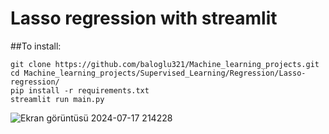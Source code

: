# Lasso regression with streamlit

##To install:

    git clone https://github.com/baloglu321/Machine_learning_projects.git
    cd Machine_learning_projects/Supervised_Learning/Regression/Lasso-regression/
    pip install -r requirements.txt
    streamlit run main.py

![Ekran görüntüsü 2024-07-17 214228](https://github.com/user-attachments/assets/1705de57-6419-4072-9453-d37a6456b66e)
